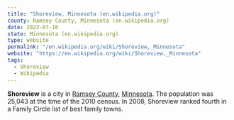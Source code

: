```yaml
---
title: "Shoreview, Minnesota (en.wikipedia.org)"
county: Ramsey County, Minnesota (en.wikipedia.org)
date: 2023-07-16
state: Minnesota (en.wikipedia.org)
type: website
permalink: "/en.wikipedia.org/wiki/Shoreview,_Minnesota"
website: "https://en.wikipedia.org/wiki/Shoreview,_Minnesota"
tags:
  - Shoreview
  - Wikipedia
---
```

**Shoreview** is a city in [Ramsey County](/en.wikipedia.org/wiki/Ramsey_County,_Minnesota), [Minnesota](/en.wikipedia.org/wiki/Minnesota). The population was 25,043 at the time of the 2010 census. In 2008, Shoreview ranked fourth in a Family Circle list of best family towns.